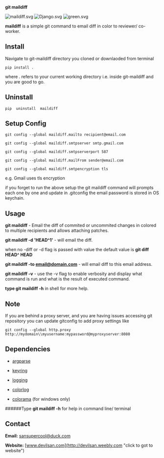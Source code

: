 **git maildiff**

![maildiff.svg](https://img.shields.io/badge/pypi-3.7.0-green.svg?style=flat-square)
![Django.svg](https://img.shields.io/pypi/l/Django.svg)
![green.svg](https://img.shields.io/badge/issues-0_Open-green.svg?style=flat-square)

**maildiff** is a simple git command to email diff in color to reviewer/ co-worker.

Install
-------

Navigate to git-maildiff directory you cloned or downlaoded from terminal 

	pip install .

where . refers to your current working directory i.e. inside git-maildiff
and you are good to go.

Uninstall
---------

	pip  uninstall  maildiff

Setup Config
------------

	git config --global maildiff.mailto recipient@email.com	

	git config --global maildiff.smtpserver smtp.gmail.com	

	git config --global maildiff.smtpserverport 587	

	git config --global maildiff.mailFrom sender@email.com	

	git config --global maildiff.smtpencryption tls

e.g. Gmail uses tls encryption

if you forget to run the above setup the git maildiff command will prompts each 
one by one and update in .gitconfig the email password is stored in OS keychain.

Usage
-----

**git maildiff** - Email the diff of commited or uncommited changes in colored to multiple recipients and allows attaching patches.

**git maildiff -d 'HEAD^1'** - will email the diff.

when no -diff or -d flag is passed with value the default value is **git diff HEAD^ HEAD**

**git maildiff -to email@domain.com** - will email diff to this email address.

**git maildiff -v** - use the -v flag to enable verbosity and display what command is run and what is the result of executed command.

**type git maildiff -h** in shell for more help.

Note
----

If you are behind a proxy server, and you are having issues accessing git repository you can update gitconfig to add
proxy settings like 

	git config --global http.proxy http://mydomain\\myusername:mypassword@myproxyserver:8080

Dependencies
------------

- [argparse](https://docs.python.org/2.7/library/argparse.html)

- [keyring](https://pypi.python.org/pypi/keyring)

- [logging](https://docs.python.org/2/library/logging.html)

- [colorlog](https://pypi.python.org/pypi/colorlog/2.6.0)

- [colorama](https://pypi.python.org/pypi/colorama/0.3.3) (for windows only)


######Type **git maildiff -h** for help in command line/ terminal
 
## Contact

**Email:** <sansupercool@duck.com>

**Website:** [www.devilsan.com](http://devilsan.weebly.com "click to got to website")